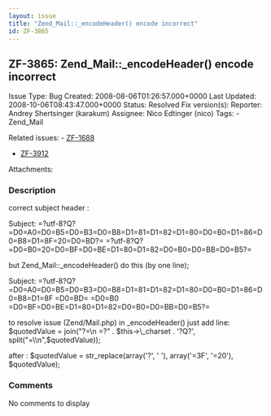 ```yaml
---
layout: issue
title: "Zend_Mail::_encodeHeader() encode incorrect"
id: ZF-3865
---
```


ZF-3865: Zend\_Mail::\_encodeHeader() encode incorrect
------------------------------------------------------

 Issue Type: Bug Created: 2008-08-06T01:26:57.000+0000 Last Updated: 2008-10-06T08:43:47.000+0000 Status: Resolved Fix version(s): 
 Reporter:  Andrey Shertsinger (karakum)  Assignee:  Nico Edtinger (nico)  Tags: - Zend\_Mail
 
 Related issues: - [ZF-1688](/issues/browse/ZF-1688)
- [ZF-3912](/issues/browse/ZF-3912)
 
 Attachments: 
### Description

correct subject header :

Subject: =?utf-8?Q?=D0=A0=D0=B5=D0=B3=D0=B8=D1=81=D1=82=D1=80=D0=B0=D1=86=D0=B8=D1=8F=20=D0=BD?= =?utf-8?Q?=D0=B0=20=D0=BF=D0=BE=D1=80=D1=82=D0=B0=D0=BB=D0=B5?=

but Zend\_Mail::\_encodeHeader() do this (by one line);

Subject: =?utf-8?Q?=D0=A0=D0=B5=D0=B3=D0=B8=D1=81=D1=82=D1=80=D0=B0=D1=86=D0=B8=D1=8F =D0=BD= =D0=B0 =D0=BF=D0=BE=D1=80=D1=82=D0=B0=D0=BB=D0=B5?=

to resolve issue (Zend/Mail.php) in \_encodeHeader() just add line: $quotedValue = join("?=\\n =?" . $this->\_charset . '?Q?', split("=\\n",$quotedValue));

after : $quotedValue = str\_replace(array('?', ' '), array('=3F', '=20'), $quotedValue);

 

 

### Comments

No comments to display